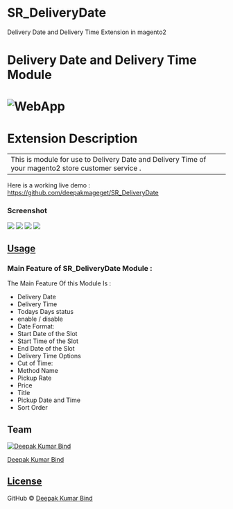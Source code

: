 

# SR_DeliveryDate
Delivery Date and Delivery Time Extension in magento2


# Delivery Date and Delivery Time Module 
# ![WebApp](https://i.ibb.co/G9FhFm7/Screenshot-3.png)
# Extension Description 
<table>
<tr>
<td>
  This is module for use to Delivery Date and Delivery Time of your magento2 store customer service .
</td>
</tr>
</table>

Here is a working live demo :  https://github.com/deepakmageget/SR_DeliveryDate
### Screenshot

![](https://i.ibb.co/YkJYBrv/Screenshot-1.png)
![](https://i.ibb.co/KyWQTzj/Screenshot-2.png)
![](https://i.ibb.co/G9FhFm7/Screenshot-3.png)
![](https://i.ibb.co/RSPsG9k/Screenshot-6.png)



## [Usage](#) 

### Main Feature of SR_DeliveryDate Module : 

The Main Feature Of this Module Is : 

- Delivery Date
- Delivery Time 
- Todays Days status
- enable / disable
- Date Format:	
- Start Date of the Slot	
- Start Time of the Slot	
- End Date of the Slot	
- Delivery Time Options
- Cut of Time:		
- Method Name	
- Pickup Rate
- Price	
- Title	
- Pickup Date and Time
- Sort Order


## Team

[![Deepak Kumar Bind](https://i.ibb.co/2F6BM4T/dsfsdfsdfsd.png)](https://github.com/deepakmageget) 

[Deepak Kumar Bind ](https://github.com/deepakmageget)

## [License](#)

GitHub © [Deepak Kumar Bind ](https://github.com/deepakmageget)

